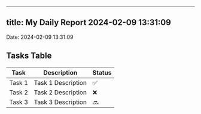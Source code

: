 
---
title: My Daily Report 2024-02-09 13:31:09
---

Date: 2024-02-09 13:31:09

## Tasks Table

| Task | Description | Status |
|------|-------------|--------|
| Task 1 | Task 1 Description | ✅ |
| Task 2 | Task 2 Description | ❌ |
| Task 3 | Task 3 Description | 🔜 |
